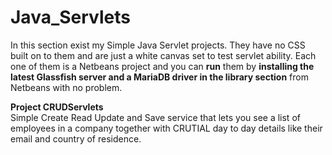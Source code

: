 # Java_Servlets

In this section exist my Simple Java Servlet projects. They have no CSS built on to them and are just a white canvas set to test servlet ability. Each one of them is a Netbeans project and you can **run** them by **installing the latest Glassfish server and a MariaDB driver in the library section** from Netbeans with no problem.


**Project CRUDServlets**\
Simple Create Read Update and Save service that lets you see a list of employees in a company together with CRUTIAL day to day details like their email and country of residence. 

